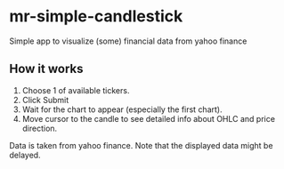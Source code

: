 # mr-simple-candlestick
Simple app to visualize (some) financial data from yahoo finance
        
## How it works
1. Choose 1 of available tickers.
2. Click Submit
3. Wait for the chart to appear (especially the first chart). 
4. Move cursor to the candle to see detailed info about OHLC and price direction.
 
Data is taken from yahoo finance. Note that the displayed data might be delayed.

